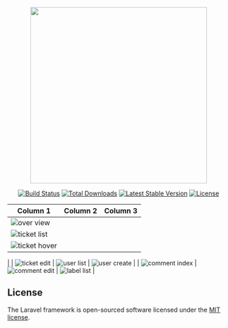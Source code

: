<p align="center"><a href="https://laravel.com" target="_blank"><img src="https://raw.githubusercontent.com/laravel/art/master/logo-lockup/5%20SVG/2%20CMYK/1%20Full%20Color/laravel-logolockup-cmyk-red.svg" width="400"></a></p>

<p align="center">
<a href="https://travis-ci.org/laravel/framework"><img src="https://travis-ci.org/laravel/framework.svg" alt="Build Status"></a>
<a href="https://packagist.org/packages/laravel/framework"><img src="https://img.shields.io/packagist/dt/laravel/framework" alt="Total Downloads"></a>
<a href="https://packagist.org/packages/laravel/framework"><img src="https://img.shields.io/packagist/v/laravel/framework" alt="Latest Stable Version"></a>
<a href="https://packagist.org/packages/laravel/framework"><img src="https://img.shields.io/packagist/l/laravel/framework" alt="License"></a>
</p>

| Column 1 | Column 2 | Column 3 |
|----------|----------|----------|
|![over view](https://github.com/kaungpyaesoneaunggic/ticketing-system-assignment/assets/155428758/ae5bfa2f-8dad-4986-b4d3-404382dc7048)
 | ![ticket list](https://github.com/kaungpyaesoneaunggic/ticketing-system-assignment/assets/155428758/002a8fdf-3043-41be-b237-a41e625d2373)
| ![ticket hover](https://github.com/kaungpyaesoneaunggic/ticketing-system-assignment/assets/155428758/b3720a1c-f910-4788-a852-49f51a6fc45c)
  |
| ![ticket edit](https://github.com/kaungpyaesoneaunggic/ticketing-system-assignment/assets/155428758/1fa8c813-8610-489d-9b6d-0e4d2d72ad36)
  | ![user list](https://github.com/kaungpyaesoneaunggic/ticketing-system-assignment/assets/155428758/857735b8-0776-4b54-b3d2-755fe852aa04)
  | ![user create](https://github.com/kaungpyaesoneaunggic/ticketing-system-assignment/assets/155428758/b27ab367-3205-4f27-8cde-82bad80616dc)
  |
| ![comment index](https://github.com/kaungpyaesoneaunggic/ticketing-system-assignment/assets/155428758/c4200f0c-81e0-4002-bd6a-ab8a59448c21)
  |  ![comment edit](https://github.com/kaungpyaesoneaunggic/ticketing-system-assignment/assets/155428758/2a4fa6e3-5c32-4042-9343-b7b95a3f2e8c)
 | ![label list](https://github.com/kaungpyaesoneaunggic/ticketing-system-assignment/assets/155428758/99e9149c-d637-4db3-a27b-80bafed8b6ae)
  |
## License

The Laravel framework is open-sourced software licensed under the [MIT license](https://opensource.org/licenses/MIT).
